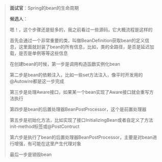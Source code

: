 > **面试官**：Spring的bean的生命周期
>
> **候选人**：
>
> 嗯！，这个步骤还是挺多的，我之前看过一些源码，它大概流程是这样的
>
> 首先会通过一个非常重要的类，叫做BeanDefinition获取bean的定义信息，这里面就封装了bean的所有信息，比如，类的全路径，是否是延迟加载，是否是单例等等这些信息
>
> 在创建bean的时候，第一步是调用构造函数实例化bean
>
> 第二步是bean的依赖注入，比如一些set方法注入，像平时开发用的@Autowire都是这一步完成
>
> 第三步是处理Aware接口，如果某一个bean实现了Aware接口就会重写方法执行
>
> 第四步是bean的后置处理器BeanPostProcessor，这个是前置处理器
>
> 第五步是初始化方法，比如实现了接口InitializingBean或者自定义了方法init-method标签或@PostContruct
>
> 第六步是执行了bean的后置处理器BeanPostProcessor，主要是对bean进行增强，有可能在这里产生代理对象
>
> 最后一步是销毁bean